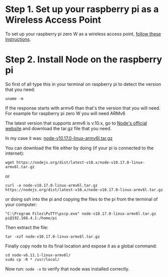 # Step 1. Set up your raspberry pi as a Wireless Access Point

To set up your raspberry pi zero W as a wireless access point, [follow these instructions](https://www.raspberrypi.org/documentation/configuration/wireless/access-point.md).

# Step 2. Install Node on the raspberry pi

So first of all type this in your terminal on raspberry pi to detect the version that you need:

```uname -m```

If the response starts with armv6 than that's the version that you will need. For example for raspberry pi zero W you will need ARMv6

The latest version that supports armv6 is v.10.x, go to [Node's official website](https://nodejs.org/en/download/releases/) and download the tar.gz file that you need. 

In my case it was: [node-v10.17.0-linux-armv6l.tar.gz](https://nodejs.org/dist/latest-v10.x/node-v10.17.0-linux-armv6l.tar.gz) 

You can download the file either by doing (if your pi is connected to the internet): 

```wget https://nodejs.org/dist/latest-v10.x/node-v10.17.0-linux-armv6l.tar.gz```

or 

```curl -o node-v10.17.0-linux-armv6l.tar.gz https://nodejs.org/dist/latest-v10.x/node-v10.17.0-linux-armv6l.tar.gz```

or doing ssh into the pi and copying the files to the pi from the terminal of your computer:

```"C:\Program Files\PuTTY\pscp.exe" node-v10.17.0-linux-armv6l.tar.gz pi@192.168.4.1:/home/pi```

Then extract the file:

```tar -xzf node-v10.17.0-linux-armv6l.tar.gz```

Finally copy node to its final location and expose it as a global command:
```
cd node-v6.11.1-linux-armv6l/
sudo cp -R * /usr/local/
```

Now run: ```node -v``` to verify that node was installed correctly.

